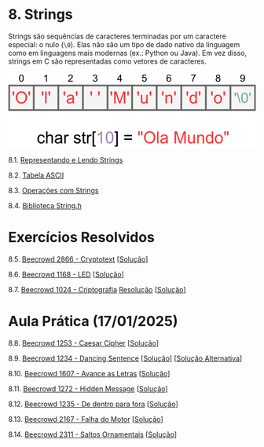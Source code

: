 # 8. Strings

Strings são sequências de caracteres terminadas por um caractere especial: o nulo (```\0```). Elas não são um tipo de dado nativo da linguagem como em linguagens mais modernas (ex.: Python ou Java). Em vez disso, strings em C são representadas como vetores de caracteres.

![Representação gráfica de uma string](images/strings.png)

8.1. [Representando e Lendo Strings](representacao.md)

8.2. [Tabela ASCII](ascii.md)

8.3. [Operações com Strings](operacoes.md)

8.4. [Biblioteca String.h](stringh.md)


# Exercícios Resolvidos

8.5. [Beecrowd 2866 - Cryptotext](https://www.beecrowd.com.br/judge/en/problems/view/2866) [[Solução](upsolving/beecrowd_2866.c)]

8.6. [Beecrowd 1168 - LED](https://judge.beecrowd.com/en/problems/view/1168) [[Solução](upsolving/beecrowd_1168.c)]

8.7. [Beecrowd 1024 - Criptografia](https://www.beecrowd.com.br/judge/pt/problems/view/1024) [Resolução](upsolving/beecrowd_1024.md) [[Solução](upsolving/beecrowd_1024.c)]

# Aula Prática (17/01/2025)

8.8. [Beecrowd 1253 - Caesar Cipher](https://www.beecrowd.com.br/judge/en/problems/view/1253) [[Solução](upsolving/beecrowd_1253.c)]

8.9. [Beecrowd 1234 - Dancing Sentence](https://www.beecrowd.com.br/judge/en/problems/view/1234) [[Solução](upsolving/beecrowd_1234.c)] [[Solução Alternativa](beecrowd_1234.c)]

8.10. [Beecrowd 1607 - Avance as Letras](https://www.beecrowd.com.br/judge/en/problems/view/1607) [[Solução](beecrowd_1607.c)]

8.11. [Beecrowd 1272 - Hidden Message](https://www.beecrowd.com.br/judge/en/problems/view/1272) [[Solução](upsolving/beecrowd_1272.c)]

8.12. [Beecrowd 1235 - De dentro para fora](https://www.beecrowd.com.br/judge/en/problems/view/1235) [[Solução](beecrowd_1235.c)]

8.13. [Beecrowd 2167 - Falha do Motor](https://www.beecrowd.com.br/judge/en/problems/view/2167) [[Solução](beecrowd_2167.c)]

8.14. [Beecrowd 2311 - Saltos Ornamentais](https://www.beecrowd.com.br/judge/en/problems/view/2311) [[Solução](beecrowd_2311.c)]
